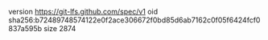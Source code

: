 version https://git-lfs.github.com/spec/v1
oid sha256:b72489748574122e0f2ace306672f0bd85d6ab7162c0f05f6424fcf0837a595b
size 2874
